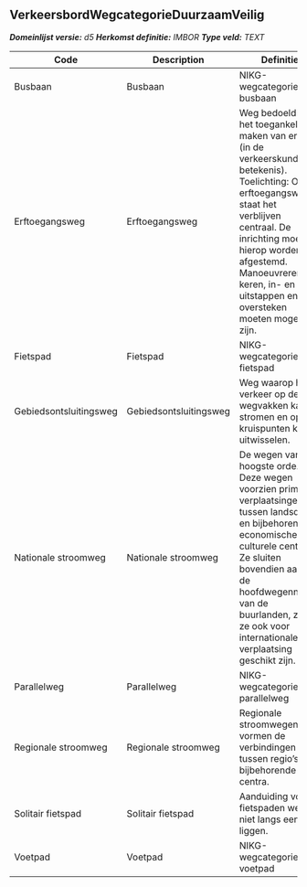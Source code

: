 ﻿## VerkeersbordWegcategorieDuurzaamVeilig

*__Domeinlijst versie:__ d5*
*__Herkomst definitie:__ IMBOR*
*__Type veld:__ TEXT*

|__Code__ |__Description__ |__Definitie__	|
|	---	|	---	|   ---	| 
| Busbaan | Busbaan | NIKG-wegcategorie busbaan |
| Erftoegangsweg | Erftoegangsweg | Weg bedoeld voor het toegankelijk maken van erven (in de verkeerskundige betekenis). Toelichting: Op erftoegangswegen staat het verblijven centraal. De inrichting moet hierop worden afgestemd. Manoeuvreren, keren, in- en uitstappen en oversteken moeten mogelijk zijn. |
| Fietspad | Fietspad | NIKG-wegcategorie fietspad |
| Gebiedsontsluitingsweg | Gebiedsontsluitingsweg | Weg waarop het verkeer op de wegvakken kan stromen en op de kruispunten kan uitwisselen. |
| Nationale stroomweg | Nationale stroomweg | De wegen van de hoogste orde. Deze wegen voorzien primair in verplaatsingen tussen landsdelen en bijbehorende economische en culturele centra. Ze sluiten bovendien aan op de hoofdwegennetten van de buurlanden, zodat ze ook voor internationale verplaatsing geschikt zijn. |
| Parallelweg | Parallelweg | NIKG-wegcategorie parallelweg |
| Regionale stroomweg | Regionale stroomweg | Regionale stroomwegen vormen de verbindingen tussen regio’s en bijbehorende centra. |
| Solitair fietspad | Solitair fietspad | Aanduiding voor fietspaden welke niet langs een weg liggen. |
| Voetpad | Voetpad | NIKG-wegcategorie voetpad |
